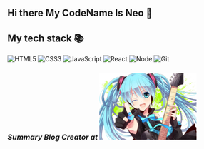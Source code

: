 ## Hi there My CodeName Is Neo 👋

<h2> My tech stack 📚 </h2>

![HTML5](https://img.shields.io/badge/-HTML5-F05032?style=for-the-badge&logo=html5&logoColor=ffffff)
![CSS3](https://img.shields.io/badge/-CSS3-007ACC?style=for-the-badge&logo=css3)
![JavaScript](https://img.shields.io/badge/-JavaScript-%23F7DF1C?style=for-the-badge&logo=javascript&logoColor=000000&labelColor=%23F7DF1C&color=%23FFCE5A)
![React](https://img.shields.io/badge/-React-222222?style=for-the-badge&logo=react)
![Node](https://img.shields.io/badge/-Nodejs-43853d?style=for-the-badge&logo=Node.js&logoColor=white)
![Git](https://img.shields.io/badge/-Git-F05032?style=for-the-badge&logo=git&logoColor=ffffff)

<p>
  <em>
    <h3>
     Summary Blog Creator at
      <a href="https://highwindleos.github.io/">
         <img src="https://github.com/highwindLeos/highwindLeos.github.io/blob/master/images/animationImage/vocaloid/Vocaloid%20276.jpg?raw=true" height="150px" />
      </a>
    </h3>
  </em>
  <em>
</p>
